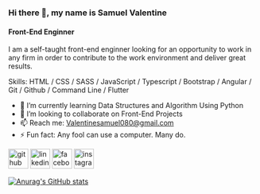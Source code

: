 ### Hi there 👋, my name is **Samuel Valentine**
####  Front-End Enginner
I am a self-taught front-end enginner looking for an opportunity to work in any firm in order to contribute to the work environment and deliver great results.

Skills: HTML / CSS /  SASS / JavaScript / Typescript / Bootstrap / Angular / Git / Github / Command Line / Flutter


- 🌱 I’m currently learning Data Structures and Algorithm Using Python  
- 👯 I’m looking to collaborate on Front-End Projects 
- 📫 Reach me: Valentinesamuel080@gmail.com 
- ⚡ Fun fact: Any fool can use a computer. Many do.

[<img src='https://cdn.jsdelivr.net/npm/simple-icons@3.0.1/icons/github.svg' alt='github' height='40'>](https://github.com/valentinesamuel)  [<img src='https://cdn.jsdelivr.net/npm/simple-icons@3.0.1/icons/linkedin.svg' alt='linkedin' height='40'>](https://www.linkedin.com/in/samuel-valentine-476797202//)  [<img src='https://cdn.jsdelivr.net/npm/simple-icons@3.0.1/icons/facebook.svg' alt='facebook' height='40'>](https://www.facebook.com/valentine.samuel.9047/)  [<img src='https://cdn.jsdelivr.net/npm/simple-icons@3.0.1/icons/instagram.svg' alt='instagram' height='40'>](https://www.instagram.com/growing_dev/) 

[![Anurag's GitHub stats](https://github-readme-stats.vercel.app/api?username=valentinesamuel&show_icons=true)](https://github.com/anuraghazra/github-readme-stats)
